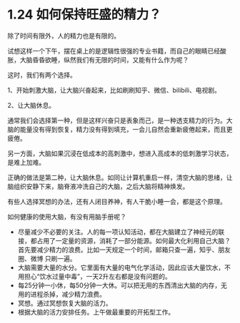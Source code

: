 # 1.24 如何保持旺盛的精力？

除了时间有限外，人的精力也是有限的。

试想这样一个下午，摆在桌上的是逻辑性很强的专业书籍，而自己的眼睛已经酸胀，大脑昏昏欲睡，纵然我们有无限的时间，又能有什么作为呢？

这时，我们有两个选择。

1、开始刺激大脑，让大脑兴奋起来，比如刷刷知乎、微信、bilibili、电视剧。

2、让大脑休息。

通常我们会选择第一种，但是这样兴奋只是表象而己，是一种透支精力的行为。大脑的能量没有得到恢复，精力没有得到填充，一会儿自然会重新疲倦起来，而且更疲倦。

另一方面，大脑如果沉浸在低成本的高刺激中，想进入高成本的低刺激学习状态，是难上加难。

正确的做法是第二种，让大脑休息。如同让计算机重启一样，清空大脑的思绪，让脑组织安静下来，脑脊液冲洗自己的大脑，之后大脑将精神焕发。

有些人选择冥想的办法，还有人闭目养神，有人干脆小睡一会，都是这个原理。

如何健康的使用大脑，有没有用脑手册呢？

* 尽量减少不必要的关注。人的每一项认知活动，都在大脑建立了神经元的联接，都占用了一定量的资源，消耗了一部分能源。如何最大化利用自己大脑？首先要减少精力的浪费。比如一天规定一个时间，邮箱只查一遍，知乎、朋友圈、微博 只刷一遍。
* 大脑需要大量的水分。它里面有大量的电气化学活动，因此应该大量饮水，不用担心“饮水过量中毒”，一天2升左右都是没有问题的。
* 每25分钟一小休，每50分钟一大休。可以把无用的东西清出大脑的内存，无用的进程杀掉，减少精力浪费。
* 冥想。通过冥想恢复大脑的活力。
* 根据大脑的活力安排任务。上午做最重要的开拓型工作。

